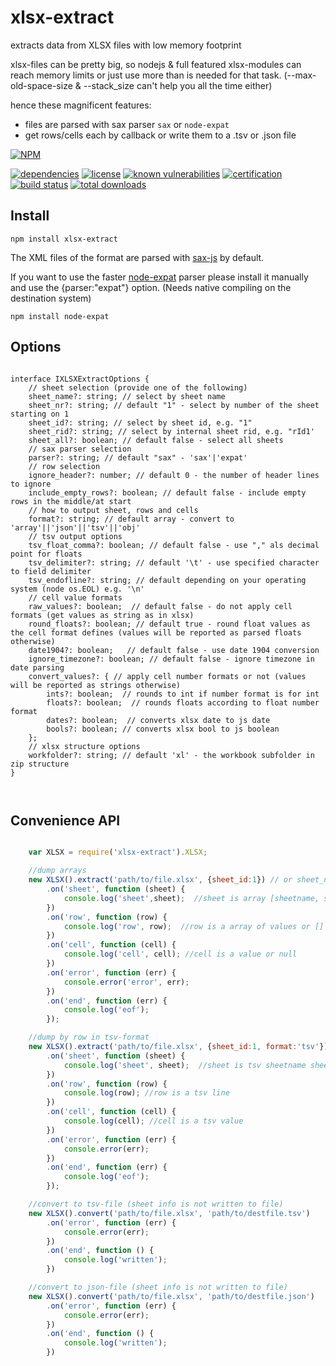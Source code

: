 # xlsx-extract

extracts data from XLSX files with low memory footprint


xlsx-files can be pretty big, so nodejs & full featured xlsx-modules can reach memory limits or just use more than is needed for that task. (--max-old-space-size & --stack_size can't help you all the time either)

hence these magnificent features:

- files are parsed with sax parser `sax` or `node-expat`
- get rows/cells each by callback or write them to a .tsv or .json file


[![NPM](https://nodei.co/npm/xlsx-extract.png?downloads=true&downloadRank=true&stars=true)](https://nodei.co/npm/xlsx-extract/)

[![dependencies](https://img.shields.io/david/ffalt/xlsx-extract.svg)](https://www.npmjs.com/package/xlsx-extract) 
[![license](https://img.shields.io/npm/l/xlsx-extract.svg)](http://opensource.org/licenses/MIT) 
[![known vulnerabilities](https://snyk.io/test/github/ffalt/xlsx-extract/badge.svg)](https://snyk.io/test/github/ffalt/xlsx-extract) 
[![certification](https://api.codacy.com/project/badge/Grade/7bd868b2fb1c4f38ad9ef2ffb698c314)](https://www.codacy.com/app/ffalt/xlsx-extract) 
[![build status](https://travis-ci.org/ffalt/xlsx-extract.svg?branch=master)](https://travis-ci.org/ffalt/xlsx-extract) 
[![total downloads](https://badgen.net/npm/dt/xlsx-extract)](https://badgen.net/npm/dt/xlsx-extract)


## Install

```
npm install xlsx-extract
```

The XML files of the format are parsed with [sax-js](https://github.com/isaacs/sax-js) by default. 

If you want to use the faster [node-expat](https://github.com/astro/node-expat) parser please install it manually and use the {parser:"expat"} option. (Needs native compiling on the destination system)
```
npm install node-expat
```


## Options

```

interface IXLSXExtractOptions {
	// sheet selection (provide one of the following)
	sheet_name?: string; // select by sheet name
	sheet_nr?: string; // default "1" - select by number of the sheet starting on 1
	sheet_id?: string; // select by sheet id, e.g. "1"
	sheet_rid?: string; // select by internal sheet rid, e.g. "rId1'
	sheet_all?: boolean; // default false - select all sheets
	// sax parser selection
	parser?: string; // default "sax" - 'sax'|'expat'
	// row selection
	ignore_header?: number; // default 0 - the number of header lines to ignore
	include_empty_rows?: boolean; // default false - include empty rows in the middle/at start
	// how to output sheet, rows and cells
	format?: string; // default array - convert to 'array'||'json'||'tsv'||'obj'
	// tsv output options
	tsv_float_comma?: boolean; // default false - use "," als decimal point for floats
	tsv_delimiter?: string; // default '\t' - use specified character to field delimiter
	tsv_endofline?: string; // default depending on your operating system (node os.EOL) e.g. '\n'
	// cell value formats
	raw_values?: boolean;  // default false - do not apply cell formats (get values as string as in xlsx)
	round_floats?: boolean; // default true - round float values as the cell format defines (values will be reported as parsed floats otherwise)
	date1904?: boolean;   // default false - use date 1904 conversion
	ignore_timezone?: boolean; // default false - ignore timezone in date parsing
	convert_values?: { // apply cell number formats or not (values will be reported as strings otherwise)
		ints?: boolean;  // rounds to int if number format is for int
		floats?: boolean;  // rounds floats according to float number format
		dates?: boolean;  // converts xlsx date to js date
		bools?: boolean; // converts xlsx bool to js boolean
	};
	// xlsx structure options
	workfolder?: string; // default 'xl' - the workbook subfolder in zip structure
}



```

## Convenience API

```javascript

	var XLSX = require('xlsx-extract').XLSX;

	//dump arrays
	new XLSX().extract('path/to/file.xlsx', {sheet_id:1}) // or sheet_name or sheet_nr
		.on('sheet', function (sheet) {
			console.log('sheet',sheet);  //sheet is array [sheetname, sheetid, sheetnr]
		})
		.on('row', function (row) {
			console.log('row', row);  //row is a array of values or []
		})
		.on('cell', function (cell) {
			console.log('cell', cell); //cell is a value or null
		})
		.on('error', function (err) {
			console.error('error', err);
		})
		.on('end', function (err) {
			console.log('eof');
		});

	//dump by row in tsv-format
	new XLSX().extract('path/to/file.xlsx', {sheet_id:1, format:'tsv'}) // or sheet_name or sheet_nr
		.on('sheet', function (sheet) {
			console.log('sheet', sheet);  //sheet is tsv sheetname sheetnr
		})
		.on('row', function (row) {
			console.log(row); //row is a tsv line
		})
		.on('cell', function (cell) {
			console.log(cell); //cell is a tsv value
		})
		.on('error', function (err) {
			console.error(err);
		})
		.on('end', function (err) {
			console.log('eof');
		});

	//convert to tsv-file (sheet info is not written to file)
	new XLSX().convert('path/to/file.xlsx', 'path/to/destfile.tsv')
		.on('error', function (err) {
			console.error(err);
		})
		.on('end', function () {
			console.log('written');
		})

	//convert to json-file (sheet info is not written to file)
	new XLSX().convert('path/to/file.xlsx', 'path/to/destfile.json')
		.on('error', function (err) {
			console.error(err);
		})
		.on('end', function () {
			console.log('written');
		})



```


